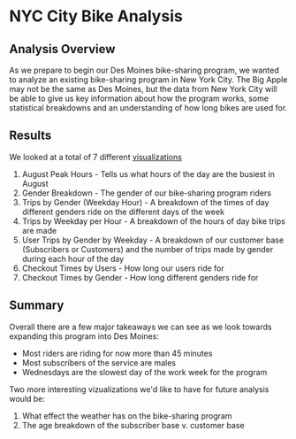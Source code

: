 # NYC City Bike Analysis

## Analysis Overview
As we prepare to begin our Des Moines bike-sharing program, we wanted to analyze an existing bike-sharing program in New York City. The Big Apple may not be the same as Des Moines, but the data from New York City will be able to give us key information about how the program works, some statistical breakdowns and an understanding of how long bikes are used for.

## Results

We looked at a total of 7 different [visualizations](https://public.tableau.com/app/profile/vytas.stuopis/viz/NYCCitibike_16751337223540/CityBikeFindings)
1. August Peak Hours - Tells us what hours of the day are the busiest in August
2. Gender Breakdown - The gender of our bike-sharing program riders
3. Trips by Gender (Weekday Hour) - A breakdown of the times of day different genders ride on the different days of the week
4. Trips by Weekday per Hour - A breakdown of the hours of day bike trips are made
5. User Trips by Gender by Weekday - A breakdown of our customer base (Subscribers or Customers) and the number of trips made by gender during each hour of the day
6. Checkout Times by Users - How long our users ride for 
7. Checkout Times by Gender - How long different genders ride for

## Summary
Overall there are a few major takeaways we can see as we look towards expanding this program into Des Moines:
* Most riders are riding for now more than 45 minutes 
* Most subscribers of the service are males
* Wednesdays are the slowest day of the work week for the program

Two more interesting vizualizations we'd like to have for future analysis would be:
1. What effect the weather has on the bike-sharing program
2. The age breakdown of the subscriber base v. customer base
